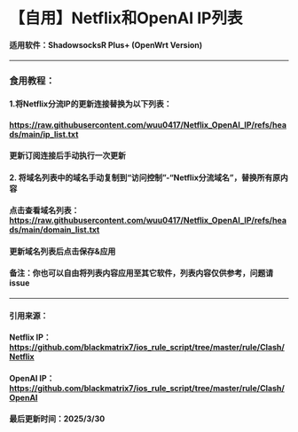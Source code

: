 # 【自用】Netflix和OpenAI IP列表

#### 适用软件：ShadowsocksR Plus+ (OpenWrt Version)

---

### 食用教程：

#### 1.将Netflix分流IP的更新连接替换为以下列表：

#### https://raw.githubusercontent.com/wuu0417/Netflix_OpenAI_IP/refs/heads/main/ip_list.txt

#### 更新订阅连接后手动执行一次更新

#### 2. 将域名列表中的域名手动复制到“访问控制”-“Netflix分流域名”，替换所有原内容

#### 点击查看域名列表：https://raw.githubusercontent.com/wuu0417/Netflix_OpenAI_IP/refs/heads/main/domain_list.txt

#### 更新域名列表后点击保存&应用

#### 备注：你也可以自由将列表内容应用至其它软件，列表内容仅供参考，问题请issue

---

#### 引用来源：

#### Netflix IP：https://github.com/blackmatrix7/ios_rule_script/tree/master/rule/Clash/Netflix

#### OpenAI IP： https://github.com/blackmatrix7/ios_rule_script/tree/master/rule/Clash/OpenAI

#### 最后更新时间：2025/3/30
